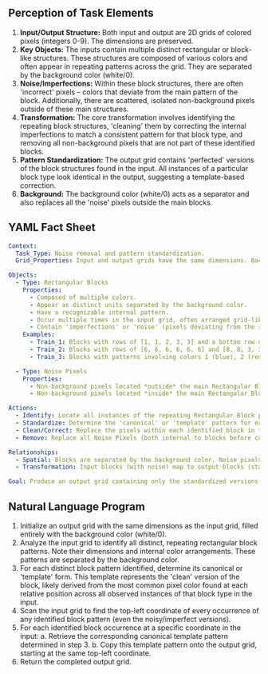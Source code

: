 ## Perception of Task Elements

1.  **Input/Output Structure:** Both input and output are 2D grids of colored pixels (integers 0-9). The dimensions are preserved.
2.  **Key Objects:** The inputs contain multiple distinct rectangular or block-like structures. These structures are composed of various colors and often appear in repeating patterns across the grid. They are separated by the background color (white/0).
3.  **Noise/Imperfections:** Within these block structures, there are often 'incorrect' pixels – colors that deviate from the main pattern of the block. Additionally, there are scattered, isolated non-background pixels outside of these main structures.
4.  **Transformation:** The core transformation involves identifying the repeating block structures, 'cleaning' them by correcting the internal imperfections to match a consistent pattern for that block type, and removing all non-background pixels that are not part of these identified blocks.
5.  **Pattern Standardization:** The output grid contains 'perfected' versions of the block structures found in the input. All instances of a particular block type look identical in the output, suggesting a template-based correction.
6.  **Background:** The background color (white/0) acts as a separator and also replaces all the 'noise' pixels outside the main blocks.

## YAML Fact Sheet


```yaml
Context:
  Task_Type: Noise removal and pattern standardization.
  Grid_Properties: Input and output grids have the same dimensions. Background color is white (0).

Objects:
  - Type: Rectangular Blocks
    Properties:
      - Composed of multiple colors.
      - Appear as distinct units separated by the background color.
      - Have a recognizable internal pattern.
      - Occur multiple times in the input grid, often arranged grid-like.
      - Contain 'imperfections' or 'noise' (pixels deviating from the standard pattern) in the input.
    Examples:
      - Train_1: Blocks with rows of [1, 1, 2, 3, 3] and a bottom row of [8, 8, 8, 8, 8].
      - Train_2: Blocks with rows of [6, 6, 6, 6, 6, 6] and [8, 8, 3, 3, 8, 8].
      - Train_3: Blocks with patterns involving colors 1 (blue), 2 (red), and 3 (green).

  - Type: Noise Pixels
    Properties:
      - Non-background pixels located *outside* the main Rectangular Blocks.
      - Non-background pixels located *inside* the main Rectangular Blocks but deviating from the block's standard pattern.

Actions:
  - Identify: Locate all instances of the repeating Rectangular Block patterns in the input grid.
  - Standardize: Determine the 'canonical' or 'template' pattern for each type of Rectangular Block identified (likely based on the most frequent pixel value at each relative position within observed instances).
  - Clean/Correct: Replace the pixels within each identified block in the input with the pixels from its corresponding canonical template.
  - Remove: Replace all Noise Pixels (both internal to blocks before correction and external) with the background color (white/0).

Relationships:
  - Spatial: Blocks are separated by the background color. Noise pixels can be internal or external to blocks.
  - Transformation: Input blocks (with noise) map to output blocks (standardized templates). Input noise pixels map to background color in the output.

Goal: Produce an output grid containing only the standardized versions of the Rectangular Blocks found in the input, positioned correctly, with all other areas set to the background color.
```


## Natural Language Program

1.  Initialize an output grid with the same dimensions as the input grid, filled entirely with the background color (white/0).
2.  Analyze the input grid to identify all distinct, repeating rectangular block patterns. Note their dimensions and internal color arrangements. These patterns are separated by the background color.
3.  For each distinct block pattern identified, determine its canonical or 'template' form. This template represents the 'clean' version of the block, likely derived from the most common pixel color found at each relative position across all observed instances of that block type in the input.
4.  Scan the input grid to find the top-left coordinate of every occurrence of any identified block pattern (even the noisy/imperfect versions).
5.  For each identified block occurrence at a specific coordinate in the input:
    a.  Retrieve the corresponding canonical template pattern determined in step 3.
    b.  Copy this template pattern onto the output grid, starting at the same top-left coordinate.
6.  Return the completed output grid.